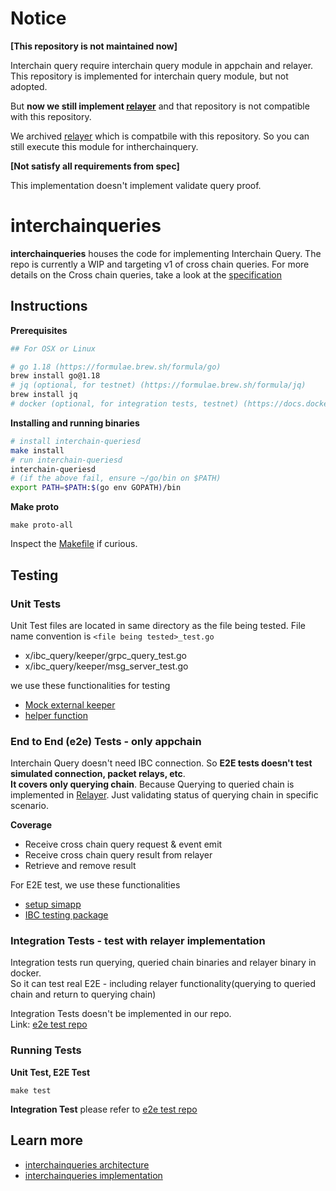 # Notice
**[This repository is not maintained now]**

Interchain query require interchain query module in appchain and relayer. This repository is implemented for interchain query module, but not adopted.

But **now we still implement [relayer](https://github.com/validance/ibc-rs)** and that repository is not compatible with this repository.

We archived [relayer](https://github.com/decipherhub/ibc-rs) which is compatbile with this repository. So you can still execute this module for intherchainquery.

**[Not satisfy all requirements from spec]**

This implementation doesn't implement validate query proof.



# interchainqueries
**interchainqueries** houses the code for implementing Interchain Query.
The repo is currently a WIP and targeting v1 of cross chain queries.
For more details on the Cross chain queries, take a look at the [specification](https://github.com/cosmos/ibc/tree/main/spec/app/ics-031-crosschain-queries)

## Instructions
**Prerequisites**

```bash
## For OSX or Linux

# go 1.18 (https://formulae.brew.sh/formula/go)
brew install go@1.18
# jq (optional, for testnet) (https://formulae.brew.sh/formula/jq)
brew install jq
# docker (optional, for integration tests, testnet) (https://docs.docker.com/get-docker/)

```

**Installing and running binaries**

```bash
# install interchain-queriesd
make install
# run interchain-queriesd
interchain-queriesd
# (if the above fail, ensure ~/go/bin on $PATH)
export PATH=$PATH:$(go env GOPATH)/bin
```

**Make proto**

```
make proto-all
```

Inspect the [Makefile](./Makefile) if curious.

## Testing

### Unit Tests
Unit Test files are located in same directory as the file being tested.
File name convention is ```<file being tested>_test.go```

- x/ibc_query/keeper/grpc_query_test.go
- x/ibc_query/keeper/msg_server_test.go

we use these functionalities for testing
- [Mock external keeper](https://github.com/decipherhub/interchain-queries/blob/main/testutil/keeper/mocks.go)
- [helper function](https://github.com/decipherhub/interchain-queries/blob/main/testutil/keeper/unit_test_helpers.go)
### End to End (e2e) Tests - only appchain
Interchain Query doesn't need IBC connection. So **E2E tests doesn't test simulated connection, packet relays, etc**.\
**It covers only querying chain**. Because Querying to queried chain is implemented in [Relayer](https://github.com/decipherhub/ibc-rs). Just validating status of querying chain in specific scenario.

**Coverage**
- Receive cross chain query request & event emit
- Receive cross chain query result from relayer
- Retrieve and remove result

For E2E test, we use these functionalities
- [setup simapp](https://github.com/decipherhub/interchain-queries/blob/main/testutil/simapp/simapp.go)
- [IBC testing package](https://github.com/cosmos/ibc-go/tree/main/testing)

### Integration Tests - test with relayer implementation
Integration tests run querying, queried chain binaries and relayer binary in docker.\
So it can test real E2E - including relayer functionality(querying to queried chain and return to querying chain)

Integration Tests doesn't be implemented in our repo.  
Link: [e2e test repo](https://github.com/validance/cross-chain-query-e2e/tree/test/add-wallet-account)

### Running Tests

**Unit Test, E2E Test**

```make test```

**Integration Test**
please refer to [e2e test repo](https://github.com/validance/cross-chain-query-e2e/tree/test/add-wallet-account)


## Learn more

- [interchainqueries architecture](./docs/architecture.md)
- [interchainqueries implementation](./docs/implementaion.md)